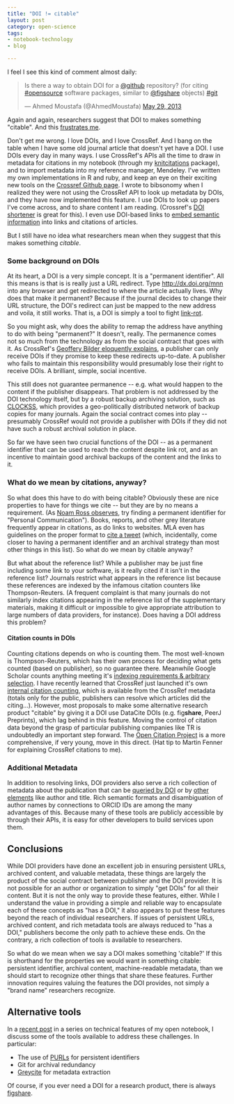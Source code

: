 ```yaml
---
title: "DOI != citable"
layout: post
category: open-science
tags: 
- notebook-technology
- blog

---
```




I feel I see this kind of comment almost daily:

<blockquote class="twitter-tweet" data-partner="tweetdeck"><p>Is there a way to obtain DOI for a <a href="https://twitter.com/github">@github</a> repository? (for citing <a href="https://twitter.com/search?q=%23opensource&amp;src=hash">#opensource</a> software packages, similar to <a href="https://twitter.com/figshare">@figshare</a> objects) <a href="https://twitter.com/search?q=%23git&amp;src=hash">#git</a></p>&mdash; Ahmed Moustafa (@AhmedMoustafa) <a href="https://twitter.com/AhmedMoustafa/statuses/339727912896954369">May 29, 2013</a></blockquote>
<script async src="//platform.twitter.com/widgets.js" charset="utf-8"></script>

Again and again, researchers suggest that  DOI to makes something
"citable".  And this [frustrates me](https://twitter.com/cboettig/status/337986074624282624).

Don't get me wrong.  I love DOIs, and I love CrossRef.  And I bang on
the table when I have some old journal article that doesn't yet have
a DOI.  I use DOIs every day in many ways.  I use CrossRef's APIs all
the time to draw in metadata for citations in my notebook (through my
[knitcitations](http://github.com/cboettig/knitcitations) package), and to import metadata into my reference
manager, Mendeley.  I've written my own implementations in R and
ruby, and keep an eye on their exciting new tools on the [Crossref
Github page](https://github.com/crossref).  I wrote to bibsonomy when I realized they were not
using the CrossRef API to look up metadata by DOIs, and they have now
implemented this feature.  I use DOIs to look up papers I've come across,
and to share content I am reading. (Crossref's [DOI shortener](http://shortdoi.org/) is great
for this).  I even use DOI-based links to [embed semantic information](http://carlboettiger.info/2013/02/22/semantic-citations-for-the-notebook-and-knitr.html)
into links and citations of articles.



But I still have no idea what researchers mean when they suggest that
this makes something _citable_.

### Some background on DOIs

At its heart, a DOI is a very simple concept.  It is a "permanent
identifier".  All this means is that is is really just a URL redirect.
Type http://dx.doi.org/mnn into any browser and get redirected to where
the article actually lives.  Why does that make it permanent?  Because if
the journal decides to change their URL structure, the DOI's redirect
can just be mapped to the new address and voila, it still works. That is,
a DOI is simply a tool to fight [link-rot](https://en.wikipedia.org/wiki/Link_rot).


So you might ask, why does the ability to remap the address have anything
to do with being "permanent?"  It doesn't, really.  The permanence comes
not so much from the technology as from the social contract that goes with
it.  As CrossRef's [Geoffery Bilder eloquently explains](http://blogs.plos.org/mfenner/2009/02/17/interview_with_geoffrey_bilder/), a publisher
can only receive DOIs if they promise to keep these redirects up-to-date.
A publisher who fails to maintain this responsibility would presumably
lose their right to receive DOIs.  A brilliant, simple, social incentive.

This still does not guarantee permanence -- e.g. what would happen to the
content if the publisher disappears.  That problem is not addressed by the
DOI technology itself, but by a robust backup archiving solution, such as
[CLOCKSS](http://clocks.org), which provides a geo-politically distributed
network of backup copies for many journals.  Again the social contract
comes into play -- presumably CrossRef would not provide a publisher
with DOIs if they did not have such a robust archival solution in place.


So far we have seen two crucial functions of the DOI -- as a permanent
identifier that can be used to reach the content despite link rot,
and as an incentive to maintain good archival backups of the content
and the links to it.

### What do we mean by citations, anyway?


So what does this have to do with being citable?  Obviously these are
nice properties to have for things we cite -- but they are by no means
a requirement.  (As [Noam Ross observes](https://twitter.com/noamross/status/337987521243918337), try finding a permanent
identifier for "Personal Communication"). Books, reports, and other
grey literature frequently appear in citations, as do links to websites.
MLA even has guidelines on the proper format to [cite a tweet](www.mla.org/style/handbook_faq/cite_a_tweet) (which,
incidentally, come closer to having a permanent identifier and an archival
strategy than most other things in this list).  So what do we mean by
citable anyway?

But what about the reference list?  While a publisher may be just fine
including some link to your software, is it really cited if it isn't in
the reference list?  Journals restrict what appears in the reference list
because these references are indexed by the infamous citation counters
like Thompson-Reuters. (A frequent complaint is that many journals
do not similarly index citations appearing in the reference list of
the supplementary materials, making it difficult or impossible to give
appropriate attribution to large numbers of data providers, for instance).
Does having a DOI address this problem? 

#### Citation counts in DOIs

Counting citations depends on who is counting them.  The most well-known
is Thompson-Reuters, which has their own process for deciding what gets
counted (based on publisher), so no guarantee there.  Meanwhile Google
Scholar counts anything meeting it's [indexing requirements & arbitrary
selection](http://carlboettiger.info/2012/11/23/citing-lab-notebook-entries.html).
I have recently learned that CrossRef just launched it's own [internal
citation counting](https://github.com/articlemetrics/alm/wiki/Crossref),
which is available from the CrossRef metadata (totals only for the
public, publishers can resolve which articles did the citing...).
However, most proposals to make some alternative research product
"citable" by giving it a DOI use DataCite DOIs (e.g. fig**share**,
PeerJ Preprints), which lag behind in this feature.  Moving the control
of citation data beyond the grasp of particular publishing companies
like TR is undoubtedly an important step forward.  The [Open Citation
Project](http://www.jisc.ac.uk/whatwedo/programmes/inf11/jiscexpo/jiscopencitation.aspx)
is a more comprehensive, if very young, move in this direct.  (Hat tip
to Martin Fenner for explaining CrossRef citations to me).

### Additional Metadata

In addition to resolving links, DOI providers also serve a rich collection
of metadata about the publication that can be [queried by DOI](http://www.crosscite.org/cn/) or
by [other elements](https://github.com/CrossRef/cr-search) like author and title.  Rich semantic formats and
disambiguation of author names by connections to ORCID IDs are among
the many advantages of this.  Because many of these tools are publicly
accessible by through their APIs, it is easy for other developers to
build services upon them.

## Conclusions

While DOI providers have done an excellent job in ensuring persistent
URLs, archived content, and valuable metadata, these things are largely
the product of the social contract between publisher and the DOI provider.
It is not possible for an author or organization to simply "get DOIs"
for all their content. But it is not the only way to provide these
features, either.  While I understand the value in providing a simple
and reliable way to encapsulate each of these concepts as "has a DOI,"
it also appears to put these features beyond the reach of individual
researchers. If issues of persistent URLs, archived content, and rich
metadata tools are always reduced to "has a DOI," publishers become the
only path to achieve these ends. On the contrary, a rich collection of
tools is available to researchers.

So what do we mean when we say a DOI makes something 'citable?'  If this
is shorthand for the properties we would want in something citable:
persistent identifier, archival content, machine-readable metadata, than
we should start to recognize other things that share these features.
Further innovation requires valuing the features the DOI provides,
not simply a "brand name" researchers recognize.



## Alternative tools

In a [recent
post](http://purl.org/cboettig/2013/05/31/notebook-features-digital-archiving)
in a series on technical features of my open notebook, I discuss some
of the tools available to address these challenges. In particular:

* The use of [PURLs](http://en.wikipedia.org/wiki/Persistent_uniform_resource_locator) for persistent identifiers
* Git for archival redundancy
* [Greycite](http://greycite.knowledgeblog.org) for metadata extraction


Of course, if you ever need a DOI for a research product, there is always [figshare](http://figshare.com).  





